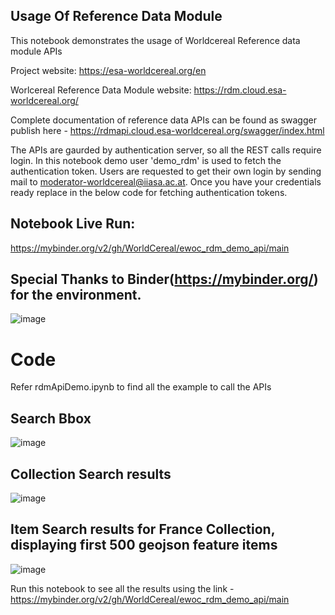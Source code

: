 
## Usage Of Reference Data Module

This notebook demonstrates the usage of Worldcereal Reference data module APIs

Project website: https://esa-worldcereal.org/en

Worlcereal Reference Data Module website: https://rdm.cloud.esa-worldcereal.org/

Complete documentation of reference data APIs can be found as swagger publish here - https://rdmapi.cloud.esa-worldcereal.org/swagger/index.html

The APIs are gaurded by authentication server, so all the REST calls require login. In this notebook demo user 'demo_rdm' is used to fetch the authentication token. Users are requested to get their own login by sending mail to moderator-worldcereal@iiasa.ac.at. Once you have your credentials ready replace in the below code for fetching authentication tokens.

## Notebook Live Run:
https://mybinder.org/v2/gh/WorldCereal/ewoc_rdm_demo_api/main

## Special Thanks to Binder(https://mybinder.org/) for the environment.
![image](https://user-images.githubusercontent.com/52455330/202429516-eaf62c01-b359-41be-8763-1a4a415bfe7d.png)


# Code
Refer rdmApiDemo.ipynb to find all the example to call the APIs 

## Search Bbox
![image](https://user-images.githubusercontent.com/52455330/202476397-6733a3eb-f34f-4a5d-8bae-14a7b0bbb25a.png)

## Collection Search results
![image](https://user-images.githubusercontent.com/52455330/202476783-424fdd0e-c769-4c1a-842f-11b378308da9.png)

## Item Search results for France Collection, displaying first 500 geojson feature items
![image](https://user-images.githubusercontent.com/52455330/202477201-c30ffb1b-b5c7-4cd8-bdc4-191808955bb9.png)

Run this notebook to see all the results using the link - https://mybinder.org/v2/gh/WorldCereal/ewoc_rdm_demo_api/main



